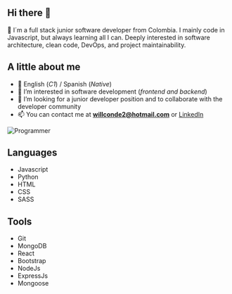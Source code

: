 ## **Hi there 👋**

🧔 I´m a full stack junior software developer from Colombia. I mainly code in Javascript, but always learning all I can. Deeply interested in software architecture, clean code, DevOps, and project maintainability.

## **A little about me**

* 🤖 English (*C1*) / Spanish (*Native*)
* 👀 I’m interested in software development (*frontend and backend*)
* 🌱 I’m looking for a junior developer position and to collaborate with the developer community
* 📫 You can contact me at **willconde2@hotmail.com** or [LinkedIn](https://www.linkedin.com/in/wilman-conde/)

![Programmer](https://cdn.pixabay.com/photo/2023/11/05/02/07/ai-generated-8366100_1280.jpg)

## **Languages**

* Javascript
* Python
* HTML
* CSS
* SASS

## **Tools**

* Git
* MongoDB
* React
* Bootstrap
* NodeJs
* ExpressJs
* Mongoose